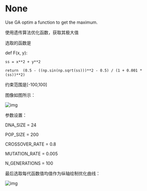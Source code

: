 # None
Use GA optim a function to get the maximum.

使用遗传算法优化函数，获取其极大值

选取的函数是

def F(x, y):

    ss = x**2 + y**2
    
    return  (0.5 - ((np.sin(np.sqrt(ss)))**2 - 0.5) / (1 + 0.001 * (ss))**2)
    
约束范围是[-100,100]

图像如图所示：

![img](https://github.com/SivenLSP/None/blob/master/%E5%87%BD%E6%95%B0%E5%9B%BE%E5%83%8F.png)

参数设置：

  DNA_SIZE = 24

  POP_SIZE = 200

  CROSSOVER_RATE = 0.8

  MUTATION_RATE = 0.005

  N_GENERATIONS = 100
  
最后选取每代函数值均值作为纵轴绘制优化曲线：

![img](https://github.com/SivenLSP/None/blob/master/%E4%BC%98%E5%8C%96%E6%9B%B2%E7%BA%BF.png)
